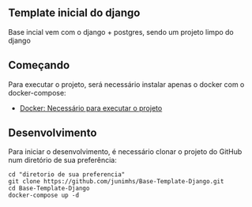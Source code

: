 ## Template inicial do django

Base incial vem com o django + postgres, sendo um projeto limpo do django

## Começando

Para executar o projeto, será necessário instalar apenas o docker com o docker-compose:

- [Docker: Necessário para executar o projeto](https://www.docker.com)

## Desenvolvimento

Para iniciar o desenvolvimento, é necessário clonar o projeto do GitHub num diretório de sua preferência:

```shell
cd "diretorio de sua preferencia"
git clone https://github.com/junimhs/Base-Template-Django.git
cd Base-Template-Django
docker-compose up -d
```
